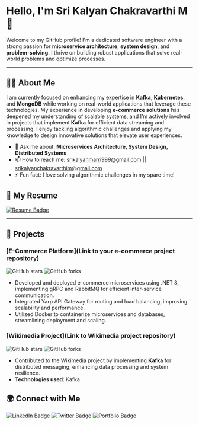 # Hello, I'm Sri Kalyan Chakravarthi M 👋

Welcome to my GitHub profile! I'm a dedicated software engineer with a strong passion for **microservice architecture**, **system design**, and **problem-solving**. I thrive on building robust applications that solve real-world problems and optimize processes.

---

## 👨‍💻 About Me

I am currently focused on enhancing my expertise in **Kafka**, **Kubernetes**, and **MongoDB** while working on real-world applications that leverage these technologies. My experience in developing **e-commerce solutions** has deepened my understanding of scalable systems, and I'm actively involved in projects that implement **Kafka** for efficient data streaming and processing. I enjoy tackling algorithmic challenges and applying my knowledge to design innovative solutions that elevate user experiences.

- 💬 Ask me about: **Microservices Architecture, System Design, Distributed Systems**
- 📫 How to reach me: 
  <a href="mailto:srikalyanmarri999@gmail.com">srikalyanmarri999@gmail.com</a> || 
  <a href="mailto:srikalyanchakravarthim@gmail.com">srikalyanchakravarthim@gmail.com</a>
- ⚡ Fun fact: I love solving algorithmic challenges in my spare time!

## 📄 My Resume

<a href="https://github.com/srikalyan123/srikalyan123/raw/main/Sri%20Kalyan%20Chakravarthi%20Marri%20Resume.pdf">
  <img src="https://img.shields.io/badge/Resume-Download-blue?style=flat-square&logo=google-drive&logoColor=white" alt="Resume Badge" />
</a>

---

## 🚀 Projects

### [E-Commerce Platform](Link to your e-commerce project repository)
![GitHub stars](https://img.shields.io/github/stars/yourusername/yourproject?style=social)
![GitHub forks](https://img.shields.io/github/forks/yourusername/yourproject?style=social)

- Developed and deployed e-commerce microservices using .NET 8, implementing gRPC and RabbitMQ for efficient inter-service communication.
- Integrated Yarp API Gateway for routing and load balancing, improving scalability and performance.
- Utilized Docker to containerize microservices and databases, streamlining deployment and scaling.


### [Wikimedia Project](Link to Wikimedia project repository)
![GitHub stars](https://img.shields.io/github/stars/yourusername/yourproject?style=social)
![GitHub forks](https://img.shields.io/github/forks/yourusername/yourproject?style=social)

- Contributed to the Wikimedia project by implementing **Kafka** for distributed messaging, enhancing data processing and system resilience.
- **Technologies used**: Kafka

## 🌍 Connect with Me

[![LinkedIn Badge](https://img.shields.io/badge/LinkedIn-YourName-blue?style=flat-square&logo=linkedin)](https://www.linkedin.com/in/sri-kalyan-chakravarthi-marri-506631157/) 
[![Twitter Badge](https://img.shields.io/badge/Twitter-@YourHandle-1DA1F2?style=flat-square&logo=twitter&logoColor=white)](https://twitter.com/yourhandle)
[![Portfolio Badge](https://img.shields.io/badge/Portfolio-View%20Here-green?style=flat-square&logo=browser)](YourPortfolioURL)

